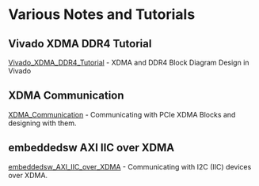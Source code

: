# Various Notes and Tutorials

## Vivado XDMA DDR4 Tutorial

[Vivado_XDMA_DDR4_Tutorial](Vivado_XDMA_DDR4_Tutorial) - XDMA and DDR4 Block Diagram Design in Vivado


## XDMA Communication

[XDMA_Communication](XDMA_Communication) - Communicating with PCIe XDMA Blocks and designing with them.


## embeddedsw AXI IIC over XDMA

[embeddedsw_AXI_IIC_over_XDMA](embeddedsw_AXI_IIC_over_XDMA) - Communicating with I2C (IIC) devices over XDMA.




